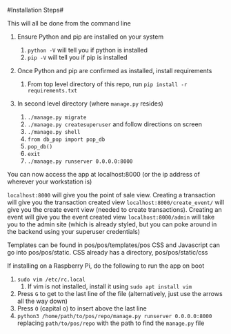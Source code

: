 #Installation Steps#

This will all be done from the command line

1. Ensure Python and pip are installed on your system
    1. `python -V` will tell you if python is installed
    2. `pip -V` will tell you if pip is installed

2. Once Python and pip are confirmed as installed, install requirements
    1. From top level directory of this repo, run `pip install -r requirements.txt`

3. In second level directory (where `manage.py` resides)
    1. `./manage.py migrate`
    2. `./manage.py createsuperuser` and follow directions on screen
    3. `./manage.py shell`
    4. `from db_pop import pop_db`
    5. `pop_db()`
    6. `exit`
    7. `./manage.py runserver 0.0.0.0:8000`

You can now access the app at localhost:8000 (or the ip address of wherever your workstation is)

`localhost:8000` will give you the point of sale view. Creating a transaction will give you the transaction created view
`localhost:8000/create_event/` will give you the create event view (needed to create transactions). Creating an event will give you the event created view
`localhost:8000/admin` will take you to the admin site (which is already styled, but you can poke around in the backend using your superuser credentials)

Templates can be found in pos/pos/templates/pos
CSS and Javascript can go into pos/pos/static. CSS already has a directory, pos/pos/static/css

If installing on a Raspberry Pi, do the following to run the app on boot
1. `sudo vim /etc/rc.local`
    1. If vim is not installed, install it using `sudo apt install vim`
2. Press `G` to get to the last line of the file (alternatively, just use the arrows all the way down)
3. Press `O` (capital o) to insert above the last line
4. `python3 /home/path/to/pos/repo/manage.py runserver 0.0.0.0:8000` replacing `path/to/pos/repo` with the path to find the `manage.py` file
